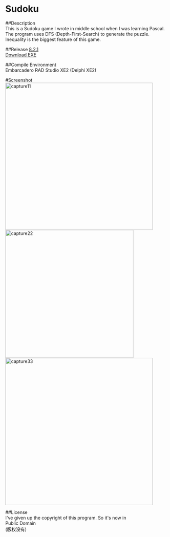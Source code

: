 ﻿# Sudoku  
  
##Description  
This is a Sudoku game I wrote in middle school when I was learning Pascal.  
The program uses DFS (Depth-First-Search) to generate the puzzle.  
Inequality is the biggest feature of this game.  
  
##Release
[8.2.1](https://github.com/zeruniverse/sudoku/releases/tag/8.2.1)  
[Download EXE](https://github.com/zeruniverse/sudoku/releases/download/8.2.1/sudoku.exe)  

##Compile Environment  
Embarcadero RAD Studio XE2 (Delphi XE2)  
  
#Screenshot  
<img width="460" alt="capture11" src="https://cloud.githubusercontent.com/assets/4648756/9560514/d5377a68-4dcc-11e5-8b85-cb9afb34b904.PNG">  
<img width="400" alt="capture22" src="https://cloud.githubusercontent.com/assets/4648756/9560515/d700581a-4dcc-11e5-9bc5-48c761626dd4.PNG">  
<img width="460" alt="capture33" src="https://cloud.githubusercontent.com/assets/4648756/9560516/d8ac0588-4dcc-11e5-9f68-de248ad0ec91.PNG">  
  
##License  
I've given up the copyright of this program. So it's now in      
Public Domain    
(版权没有)
